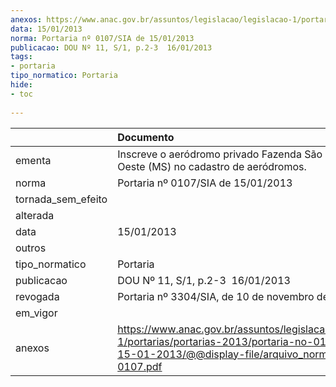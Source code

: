 ```yaml
---
anexos: https://www.anac.gov.br/assuntos/legislacao/legislacao-1/portarias/portarias-2013/portaria-no-0107-sia-de-15-01-2013/@@display-file/arquivo_norma/PA2013-0107.pdf
data: 15/01/2013
norma: Portaria nº 0107/SIA de 15/01/2013
publicacao: DOU Nº 11, S/1, p.2-3  16/01/2013
tags:
- portaria
tipo_normatico: Portaria
hide: 
- toc 
 
---
```


|                    | Documento                                                                                                                                                         |
|:-------------------|:------------------------------------------------------------------------------------------------------------------------------------------------------------------|
| ementa             | Inscreve o aeródromo privado Fazenda São Luiz do Oeste (MS) no cadastro de aeródromos.                                                                            |
| norma              | Portaria nº 0107/SIA de 15/01/2013                                                                                                                                |
| tornada_sem_efeito |                                                                                                                                                                   |
| alterada           |                                                                                                                                                                   |
| data               | 15/01/2013                                                                                                                                                        |
| outros             |                                                                                                                                                                   |
| tipo_normatico     | Portaria                                                                                                                                                          |
| publicacao         | DOU Nº 11, S/1, p.2-3  16/01/2013                                                                                                                                 |
| revogada           | Portaria nº 3304/SIA, de 10 de novembro de 2016.                                                                                                                  |
| em_vigor           |                                                                                                                                                                   |
| anexos             | https://www.anac.gov.br/assuntos/legislacao/legislacao-1/portarias/portarias-2013/portaria-no-0107-sia-de-15-01-2013/@@display-file/arquivo_norma/PA2013-0107.pdf |